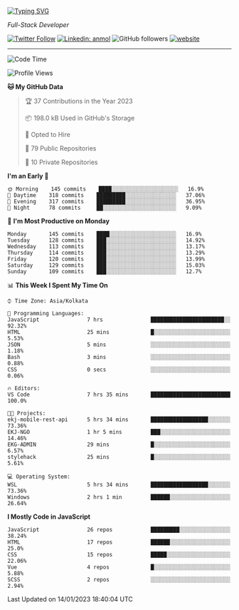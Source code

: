 [![Typing SVG](https://readme-typing-svg.herokuapp.com?lines=HI%2C+I'm+Tonal;I'm+a+Full+Stack+Developer)](https://git.io/typing-svg)

<p><em>Full-Stack Developer</em></p>

[![Twitter Follow](https://img.shields.io/twitter/follow/tonalmathew?style=flat)](https://twitter.com/intent/follow?screen_name=tonalmathew)
[![Linkedin: anmol](https://img.shields.io/badge/tonal-mathew?style=flat-square&logo=Linkedin&logoColor=white&link=https://www.linkedin.com/in/tonal-mathew/)](https://www.linkedin.com/in/tonal-mathew/)
![GitHub followers](https://img.shields.io/github/followers/tonalmathew?label=Follow&style=social)
[![website](https://img.shields.io/badge/Website-46a2f1.svg?&style=flat-square&logo=Google-Chrome&logoColor=white&link=http://tonalmathew.github.io/)](http://tonalmathew.github.io/)

---
<!--START_SECTION:waka-->
![Code Time](http://img.shields.io/badge/Code%20Time-887%20hrs%2011%20mins-blue)

![Profile Views](http://img.shields.io/badge/Profile%20Views-0-blue)

**🐱 My GitHub Data** 

> 🏆 37 Contributions in the Year 2023
 > 
> 📦 198.0 kB Used in GitHub's Storage 
 > 
> 💼 Opted to Hire
 > 
> 📜 79 Public Repositories 
 > 
> 🔑 10 Private Repositories  
 > 
**I'm an Early 🐤** 

```text
🌞 Morning    145 commits    ████░░░░░░░░░░░░░░░░░░░░░   16.9% 
🌆 Daytime    318 commits    █████████░░░░░░░░░░░░░░░░   37.06% 
🌃 Evening    317 commits    █████████░░░░░░░░░░░░░░░░   36.95% 
🌙 Night      78 commits     ██░░░░░░░░░░░░░░░░░░░░░░░   9.09%

```
📅 **I'm Most Productive on Monday** 

```text
Monday       145 commits    ████░░░░░░░░░░░░░░░░░░░░░   16.9% 
Tuesday      128 commits    ███░░░░░░░░░░░░░░░░░░░░░░   14.92% 
Wednesday    113 commits    ███░░░░░░░░░░░░░░░░░░░░░░   13.17% 
Thursday     114 commits    ███░░░░░░░░░░░░░░░░░░░░░░   13.29% 
Friday       120 commits    ███░░░░░░░░░░░░░░░░░░░░░░   13.99% 
Saturday     129 commits    ███░░░░░░░░░░░░░░░░░░░░░░   15.03% 
Sunday       109 commits    ███░░░░░░░░░░░░░░░░░░░░░░   12.7%

```


📊 **This Week I Spent My Time On** 

```text
⌚︎ Time Zone: Asia/Kolkata

💬 Programming Languages: 
JavaScript               7 hrs               ███████████████████████░░   92.32% 
HTML                     25 mins             █░░░░░░░░░░░░░░░░░░░░░░░░   5.53% 
JSON                     5 mins              ░░░░░░░░░░░░░░░░░░░░░░░░░   1.18% 
Bash                     3 mins              ░░░░░░░░░░░░░░░░░░░░░░░░░   0.88% 
CSS                      0 secs              ░░░░░░░░░░░░░░░░░░░░░░░░░   0.06%

🔥 Editors: 
VS Code                  7 hrs 35 mins       █████████████████████████   100.0%

🐱‍💻 Projects: 
ekj-mobile-rest-api      5 hrs 34 mins       ██████████████████░░░░░░░   73.36% 
EKJ-NGO                  1 hr 5 mins         ███░░░░░░░░░░░░░░░░░░░░░░   14.46% 
EKG-ADMIN                29 mins             █░░░░░░░░░░░░░░░░░░░░░░░░   6.57% 
stylehack                25 mins             █░░░░░░░░░░░░░░░░░░░░░░░░   5.61%

💻 Operating System: 
WSL                      5 hrs 34 mins       ██████████████████░░░░░░░   73.36% 
Windows                  2 hrs 1 min         ██████░░░░░░░░░░░░░░░░░░░   26.64%

```

**I Mostly Code in JavaScript** 

```text
JavaScript               26 repos            █████████░░░░░░░░░░░░░░░░   38.24% 
HTML                     17 repos            ██████░░░░░░░░░░░░░░░░░░░   25.0% 
CSS                      15 repos            █████░░░░░░░░░░░░░░░░░░░░   22.06% 
Vue                      4 repos             █░░░░░░░░░░░░░░░░░░░░░░░░   5.88% 
SCSS                     2 repos             ░░░░░░░░░░░░░░░░░░░░░░░░░   2.94%

```



 Last Updated on 14/01/2023 18:40:04 UTC
<!--END_SECTION:waka-->
